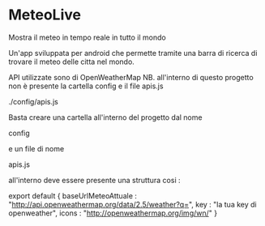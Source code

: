 # MeteoLive
Mostra il meteo in tempo reale in tutto il mondo


Un'app sviluppata per android che permette tramite una barra di ricerca di trovare il meteo delle citta nel mondo.

API utilizzate sono di OpenWeatherMap
NB. all'interno di questo progetto non è presente la cartella config e il file apis.js

./config/apis.js


Basta creare una cartella all'interno del progetto dal nome 

config

e un file di nome 

apis.js


all'interno deve essere presente una struttura cosi :

export default {
    baseUrlMeteoAttuale : "http://api.openweathermap.org/data/2.5/weather?q=",
    key : "la tua key di openweather",
    icons : "http://openweathermap.org/img/wn/"
} 

